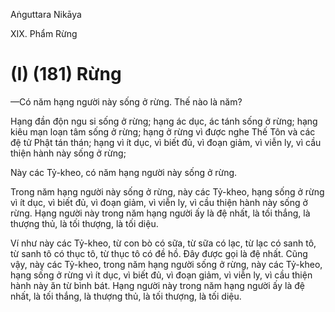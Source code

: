 Aṅguttara Nikāya

XIX. Phẩm Rừng

# (I) (181) Rừng

—Có năm hạng người này sống ở rừng. Thế nào là năm?

Hạng đần độn ngu si sống ở rừng; hạng ác dục, ác tánh sống ở rừng; hạng kiêu mạn loạn tâm sống ở rừng; hạng ở rừng vì được nghe Thế Tôn và các đệ tử Phật tán thán; hạng vì ít dục, vì biết đủ, vì đoạn giảm, vì viễn ly, vì cầu thiện hành này sống ở rừng;

Này các Tỷ-kheo, có năm hạng người này sống ở rừng.

Trong năm hạng người này sống ở rừng, này các Tỷ-kheo, hạng sống ở rừng vì ít dục, vì biết đủ, vì đoạn giảm, vì viễn ly, vì cầu thiện hành này sống ở rừng. Hạng người này trong năm hạng người ấy là đệ nhất, là tối thắng, là thượng thủ, là tối thượng, là tối diệu.

Ví như này các Tỷ-kheo, từ con bò có sữa, từ sữa có lạc, từ lạc có sanh tô, từ sanh tô có thục tô, từ thục tô có đề hồ. Ðây được gọi là đệ nhất. Cũng vậy, này các Tỷ-kheo, trong năm hạng người sống ở rừng, này các Tỷ-kheo, hạng sống ở rừng vì ít dục, vì biết đủ, vì đoạn giảm, vì viễn ly, vì cầu thiện hành này ăn từ bình bát. Hạng người này trong năm hạng người ấy là đệ nhất, là tối thắng, là thượng thủ, là tối thượng, là tối diệu.


